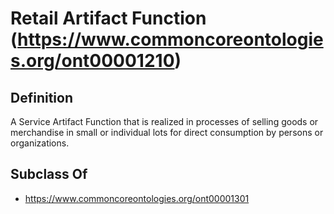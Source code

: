 # Retail Artifact Function (https://www.commoncoreontologies.org/ont00001210)

## Definition
A Service Artifact Function that is realized in processes of selling goods or merchandise in small or individual lots for direct consumption by persons or organizations.

## Subclass Of
- https://www.commoncoreontologies.org/ont00001301

